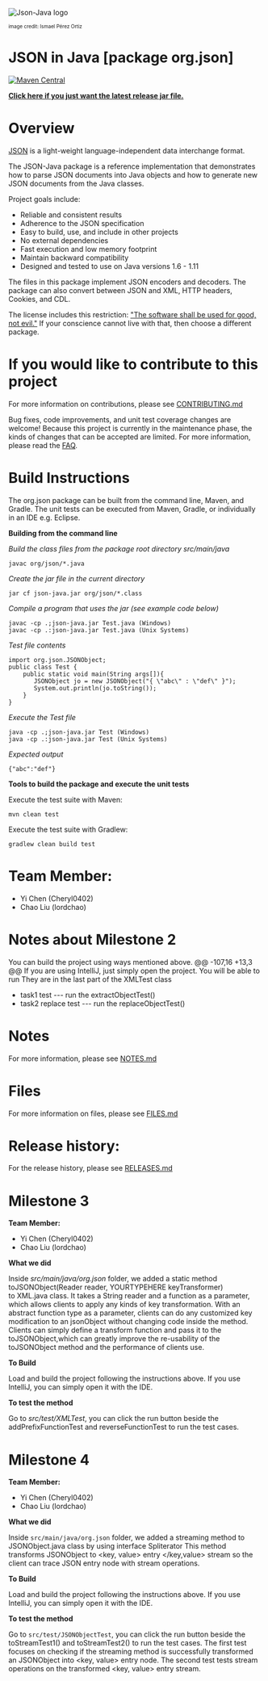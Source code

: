 ![Json-Java logo](https://github.com/stleary/JSON-java/blob/master/images/JsonJava.png?raw=true)

<sub><sup>image credit: Ismael Pérez Ortiz</sup></sub>


JSON in Java [package org.json]
===============================

[![Maven Central](https://img.shields.io/maven-central/v/org.json/json.svg)](https://mvnrepository.com/artifact/org.json/json)

**[Click here if you just want the latest release jar file.](https://search.maven.org/remotecontent?filepath=org/json/json/20211205/json-20211205.jar)**


# Overview

[JSON](http://www.JSON.org/) is a light-weight language-independent data interchange format.

The JSON-Java package is a reference implementation that demonstrates how to parse JSON documents into Java objects and how to generate new JSON documents from the Java classes.

Project goals include:
* Reliable and consistent results
* Adherence to the JSON specification 
* Easy to build, use, and include in other projects
* No external dependencies
* Fast execution and low memory footprint
* Maintain backward compatibility
* Designed and tested to use on Java versions 1.6 - 1.11

The files in this package implement JSON encoders and decoders. The package can also convert between JSON and XML, HTTP headers, Cookies, and CDL.

The license includes this restriction: ["The software shall be used for good, not evil."](https://en.wikipedia.org/wiki/Douglas_Crockford#%22Good,_not_Evil%22) If your conscience cannot live with that, then choose a different package.

# If you would like to contribute to this project

For more information on contributions, please see [CONTRIBUTING.md](https://github.com/stleary/JSON-java/blob/master/docs/CONTRIBUTING.md)

Bug fixes, code improvements, and unit test coverage changes are welcome! Because this project is currently in the maintenance phase, the kinds of changes that can be accepted are limited. For more information, please read the [FAQ](https://github.com/stleary/JSON-java/wiki/FAQ).

# Build Instructions

The org.json package can be built from the command line, Maven, and Gradle. The unit tests can be executed from Maven, Gradle, or individually in an IDE e.g. Eclipse.

**Building from the command line**

*Build the class files from the package root directory src/main/java*
````
javac org/json/*.java
````

*Create the jar file in the current directory*
````
jar cf json-java.jar org/json/*.class
````

*Compile a program that uses the jar (see example code below)*
````
javac -cp .;json-java.jar Test.java (Windows)
javac -cp .:json-java.jar Test.java (Unix Systems)
````

*Test file contents*

````
import org.json.JSONObject;
public class Test {
    public static void main(String args[]){
       JSONObject jo = new JSONObject("{ \"abc\" : \"def\" }");
       System.out.println(jo.toString());
    }
}
````

*Execute the Test file*
```` 
java -cp .;json-java.jar Test (Windows)
java -cp .:json-java.jar Test (Unix Systems)
````

*Expected output*

````
{"abc":"def"}
````


**Tools to build the package and execute the unit tests**

Execute the test suite with Maven:
```
mvn clean test
```

Execute the test suite with Gradlew:

```
gradlew clean build test
```
# Team Member:
- Yi Chen (Cheryl0402)
- Chao Liu (lordchao)

# Notes about Milestone 2
You can build the project using ways mentioned above.
@@ -107,16 +13,3 @@ If you are using IntelliJ, just simply open the project. You will be able to run
They are in the last part of the XMLTest class
- task1 test --- run the extractObjectTest() 
- task2 replace test --- run the replaceObjectTest() 


# Notes

For more information, please see [NOTES.md](https://github.com/stleary/JSON-java/blob/master/docs/NOTES.md)

# Files

For more information on files, please see [FILES.md](https://github.com/stleary/JSON-java/blob/master/docs/FILES.md)

# Release history:

For the release history, please see [RELEASES.md](https://github.com/stleary/JSON-java/blob/master/docs/RELEASES.md)


# Milestone 3

 **Team Member:**
- Yi Chen (Cheryl0402)
- Chao Liu (lordchao)


**What we did**

Inside *src/main/java/org.json* folder, we added a static method toJSONObject(Reader reader, YOURTYPEHERE keyTransformer)  
to XML.java class. It takes a String reader and a function as a parameter, which allows clients to apply any kinds of key
transformation.
With an abstract function type as a parameter, clients can do any customized key modification to an jsonObject without
changing code inside the method. Clients can simply define a transform function and pass it to the toJSONObject,which
can greatly improve the re-usability of the toJSONObject method and the performance of clients use.

**To Build**

Load and build the project following the instructions above.
If you use IntelliJ, you can simply open it with the IDE.


**To test the method**

Go to *src/test/XMLTest*, you can click the run button beside the addPrefixFunctionTest and
reverseFunctionTest to run the test cases.

# Milestone 4

**Team Member:**
- Yi Chen (Cheryl0402)
- Chao Liu (lordchao)


**What we did**

Inside `src/main/java/org.json` folder, we added a streaming method to JSONObject.java class by using interface Spliterator
This method transforms JSONObject to <key, value> entry </key,value> stream so the client can trace JSON entry node
with stream operations.

**To Build**

Load and build the project following the instructions above.
If you use IntelliJ, you can simply open it with the IDE.


**To test the method**

Go to `src/test/JSONObjectTest`, you can click the run button beside the toStreamTest1() and toStreamTest2()
to run the test cases. The first test focuses on checking if the streaming method is successfully transformed 
an JSONObject into <key, value> entry node. The second test tests stream operations on the transformed 
<key, value> entry stream.